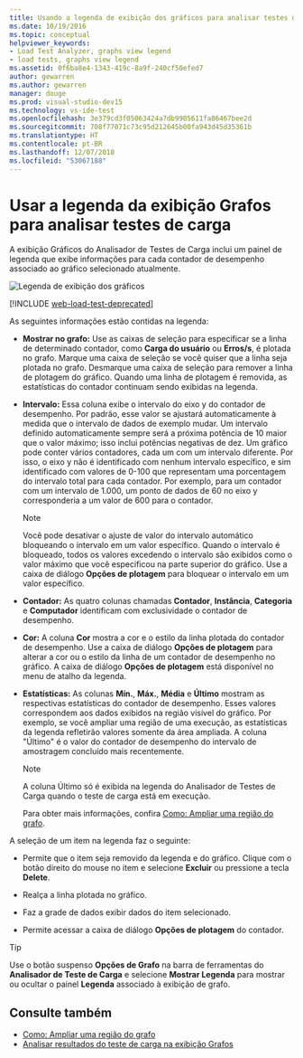 ```yaml
---
title: Usando a legenda de exibição dos gráficos para analisar testes de carga
ms.date: 10/19/2016
ms.topic: conceptual
helpviewer_keywords:
- Load Test Analyzer, graphs view legend
- load tests, graphs view legend
ms.assetid: 0f6ba8e4-1343-419c-8a9f-240cf50efed7
author: gewarren
ms.author: gewarren
manager: douge
ms.prod: visual-studio-dev15
ms.technology: vs-ide-test
ms.openlocfilehash: 3e379cd3f05063424a7db9905611fa86467bee2d
ms.sourcegitcommit: 708f77071c73c95d212645b00fa943d45d35361b
ms.translationtype: HT
ms.contentlocale: pt-BR
ms.lasthandoff: 12/07/2018
ms.locfileid: "53067188"
---
```

# <a name="use-the-graphs-view-legend-to-analyze-load-tests"></a>Usar a legenda da exibição Grafos para analisar testes de carga

A exibição Gráficos do Analisador de Testes de Carga inclui um painel de legenda que exibe informações para cada contador de desempenho associado ao gráfico selecionado atualmente.

![Legenda de exibição dos gráficos](../test/media/load_viewlegend.png)

[!INCLUDE [web-load-test-deprecated](includes/web-load-test-deprecated.md)]

As seguintes informações estão contidas na legenda:

-   **Mostrar no grafo:** Use as caixas de seleção para especificar se a linha de determinado contador, como **Carga do usuário** ou **Erros/s**, é plotada no grafo. Marque uma caixa de seleção se você quiser que a linha seja plotada no grafo. Desmarque uma caixa de seleção para remover a linha de plotagem do gráfico. Quando uma linha de plotagem é removida, as estatísticas do contador continuam sendo exibidas na legenda.

-   **Intervalo:** Essa coluna exibe o intervalo do eixo y do contador de desempenho. Por padrão, esse valor se ajustará automaticamente à medida que o intervalo de dados de exemplo mudar. Um intervalo definido automaticamente sempre será a próxima potência de 10 maior que o valor máximo; isso inclui potências negativas de dez. Um gráfico pode conter vários contadores, cada um com um intervalo diferente. Por isso, o eixo y não é identificado com nenhum intervalo específico, e sim identificado com valores de 0-100 que representam uma porcentagem do intervalo total para cada contador. Por exemplo, para um contador com um intervalo de 1.000, um ponto de dados de 60 no eixo y corresponderia a um valor de 600 para o contador.

    > [!NOTE]
    > Você pode desativar o ajuste de valor do intervalo automático bloqueando o intervalo em um valor específico. Quando o intervalo é bloqueado, todos os valores excedendo o intervalo são exibidos como o valor máximo que você especificou na parte superior do gráfico. Use a caixa de diálogo **Opções de plotagem** para bloquear o intervalo em um valor específico.

-   **Contador:** As quatro colunas chamadas **Contador**, **Instância**, **Categoria** e **Computador** identificam com exclusividade o contador de desempenho.

-   **Cor:** A coluna **Cor** mostra a cor e o estilo da linha plotada do contador de desempenho. Use a caixa de diálogo **Opções de plotagem** para alterar a cor ou o estilo da linha de um contador de desempenho no gráfico. A caixa de diálogo **Opções de plotagem** está disponível no menu de atalho da legenda.

-   **Estatísticas:** As colunas **Mín.**, **Máx.**, **Média** e **Último** mostram as respectivas estatísticas do contador de desempenho. Esses valores correspondem aos dados exibidos na região visível do gráfico. Por exemplo, se você ampliar uma região de uma execução, as estatísticas da legenda refletirão valores somente da área ampliada. A coluna "Último" é o valor do contador de desempenho do intervalo de amostragem concluído mais recentemente.

    > [!NOTE]
    > A coluna Último só é exibida na legenda do Analisador de Testes de Carga quando o teste de carga está em execução.

     Para obter mais informações, confira [Como: Ampliar uma região do grafo](../test/how-to-zoom-in-on-a-region-of-the-graph-in-load-test-results.md).

A seleção de um item na legenda faz o seguinte:

-   Permite que o item seja removido da legenda e do gráfico. Clique com o botão direito do mouse no item e selecione **Excluir** ou pressione a tecla **Delete**.

-   Realça a linha plotada no gráfico.

-   Faz a grade de dados exibir dados do item selecionado.

-   Permite acessar a caixa de diálogo **Opções de plotagem** do contador.

> [!TIP]
> Use o botão suspenso **Opções de Grafo** na barra de ferramentas do **Analisador de Teste de Carga** e selecione **Mostrar Legenda** para mostrar ou ocultar o painel **Legenda** associado à exibição de grafo.

## <a name="see-also"></a>Consulte também

- [Como: Ampliar uma região do grafo](../test/how-to-zoom-in-on-a-region-of-the-graph-in-load-test-results.md)
- [Analisar resultados do teste de carga na exibição Grafos](../test/analyze-load-test-results-in-the-graphs-view.md)
